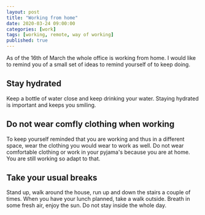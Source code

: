 ```yaml
---
layout: post
title: "Working from home"
date: 2020-03-24 09:00:00
categories: [work]
tags: [working, remote, way of working]
published: true
---
```


As of the 16th of March the whole office is working from home. I would like to remind you of a small set of ideas to remind yourself of to keep doing.

## Stay hydrated
Keep a bottle of water close and keep drinking your water. Staying hydrated is important and keeps you smiling.

## Do not wear comfly clothing when working
To keep yourself reminded that you are working and thus in a different space, wear the clothing you would wear to work as well. Do not wear comfortable clothing or work in your pyjama's because you are at home. You are still working so adapt to that.

## Take your usual breaks
Stand up, walk around the house, run up and down the stairs a couple of times. When you have your lunch planned, take a walk outside. Breath in some fresh air, enjoy the sun. Do not stay inside the whole day.

